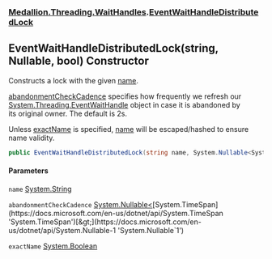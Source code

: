 ### [Medallion.Threading.WaitHandles](0cv6wmZCIva5FK3cOR8t5g.md 'Medallion.Threading.WaitHandles').[EventWaitHandleDistributedLock](LMZafb40QNKPqmMgiWZRCw.md 'Medallion.Threading.WaitHandles.EventWaitHandleDistributedLock')

## EventWaitHandleDistributedLock(string, Nullable<TimeSpan>, bool) Constructor

Constructs a lock with the given [name](2Tva732RJcbYY7yOGc2Dtg.md#Medallion.Threading.WaitHandles.EventWaitHandleDistributedLock.EventWaitHandleDistributedLock(string,System.Nullable_System.TimeSpan_,bool).name 'Medallion.Threading.WaitHandles.EventWaitHandleDistributedLock.EventWaitHandleDistributedLock(string, System.Nullable<System.TimeSpan>, bool).name').  
  
[abandonmentCheckCadence](2Tva732RJcbYY7yOGc2Dtg.md#Medallion.Threading.WaitHandles.EventWaitHandleDistributedLock.EventWaitHandleDistributedLock(string,System.Nullable_System.TimeSpan_,bool).abandonmentCheckCadence 'Medallion.Threading.WaitHandles.EventWaitHandleDistributedLock.EventWaitHandleDistributedLock(string, System.Nullable<System.TimeSpan>, bool).abandonmentCheckCadence') specifies how frequently we refresh our [System.Threading.EventWaitHandle](https://docs.microsoft.com/en-us/dotnet/api/System.Threading.EventWaitHandle 'System.Threading.EventWaitHandle') object in case it is abandoned by  
its original owner. The default is 2s.  
  
Unless [exactName](2Tva732RJcbYY7yOGc2Dtg.md#Medallion.Threading.WaitHandles.EventWaitHandleDistributedLock.EventWaitHandleDistributedLock(string,System.Nullable_System.TimeSpan_,bool).exactName 'Medallion.Threading.WaitHandles.EventWaitHandleDistributedLock.EventWaitHandleDistributedLock(string, System.Nullable<System.TimeSpan>, bool).exactName') is specified, [name](2Tva732RJcbYY7yOGc2Dtg.md#Medallion.Threading.WaitHandles.EventWaitHandleDistributedLock.EventWaitHandleDistributedLock(string,System.Nullable_System.TimeSpan_,bool).name 'Medallion.Threading.WaitHandles.EventWaitHandleDistributedLock.EventWaitHandleDistributedLock(string, System.Nullable<System.TimeSpan>, bool).name') will be escaped/hashed to ensure name validity.

```csharp
public EventWaitHandleDistributedLock(string name, System.Nullable<System.TimeSpan> abandonmentCheckCadence=null, bool exactName=false);
```
#### Parameters

<a name='Medallion.Threading.WaitHandles.EventWaitHandleDistributedLock.EventWaitHandleDistributedLock(string,System.Nullable_System.TimeSpan_,bool).name'></a>

`name` [System.String](https://docs.microsoft.com/en-us/dotnet/api/System.String 'System.String')

<a name='Medallion.Threading.WaitHandles.EventWaitHandleDistributedLock.EventWaitHandleDistributedLock(string,System.Nullable_System.TimeSpan_,bool).abandonmentCheckCadence'></a>

`abandonmentCheckCadence` [System.Nullable&lt;](https://docs.microsoft.com/en-us/dotnet/api/System.Nullable-1 'System.Nullable`1')[System.TimeSpan](https://docs.microsoft.com/en-us/dotnet/api/System.TimeSpan 'System.TimeSpan')[&gt;](https://docs.microsoft.com/en-us/dotnet/api/System.Nullable-1 'System.Nullable`1')

<a name='Medallion.Threading.WaitHandles.EventWaitHandleDistributedLock.EventWaitHandleDistributedLock(string,System.Nullable_System.TimeSpan_,bool).exactName'></a>

`exactName` [System.Boolean](https://docs.microsoft.com/en-us/dotnet/api/System.Boolean 'System.Boolean')
